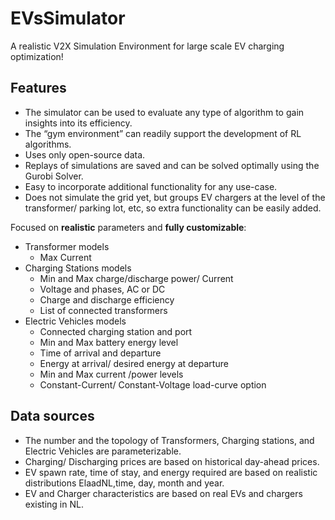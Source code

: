 # EVsSimulator
A realistic V2X Simulation Environment for large scale EV charging optimization!

<!-- Bullet points with all the benefits -->
## Features

* The simulator can be used to evaluate any type of algorithm to gain insights into its efficiency.
* The “gym environment” can readily support the development of RL algorithms.
* Uses only open-source data.
* Replays of simulations are saved and can be solved optimally using the Gurobi Solver.
* Easy to incorporate additional functionality for any use-case.
* Does not simulate the grid yet, but groups EV chargers at the level of the transformer/ parking lot, etc, so extra functionality can be easily added.


Focused on **realistic** parameters and **fully customizable**:
* Transformer models
  * Max Current
* Charging Stations models
  * Min and Max charge/discharge power/ Current
  * Voltage and phases, AC or DC
  * Charge and discharge efficiency
  * List of connected transformers
* Electric Vehicles models
  * Connected charging station and port
  * Min and Max battery energy level
  * Time of arrival and departure
  * Energy at arrival/ desired energy at departure
  * Min and Max current /power levels
  * Constant-Current/ Constant-Voltage load-curve option 


## Data sources
* The number and the topology of Transformers, Charging stations, and Electric Vehicles are parameterizable.
* Charging/ Discharging prices are based on historical day-ahead prices.
* EV spawn rate, time of stay, and energy required are based on realistic distributions ElaadNL,time, day, month and year.
* EV and Charger characteristics are based on real EVs and chargers existing in NL.

